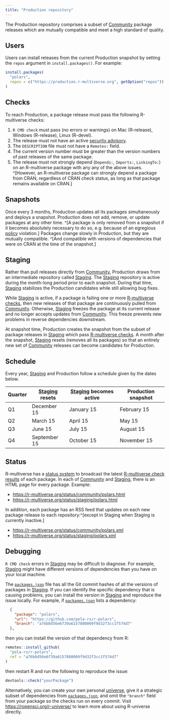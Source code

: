 ```yaml
---
title: "Production repository"
---
```


The Production repository comprises a subset of [Community](community.md) package releases which are mutually compatible and meet a high standard of quality.

## Users

Users can install releases from the current Production snapshot
by setting the `repos` argument in `install.packages()`.
For example:

```r
install.packages(
  "polars",
  repos = c("https://production.r-multiverse.org", getOption("repos"))
)
```

## Checks

To reach Production, a package release must pass the following R-multiverse checks:

1. `R CMD check` must pass (no errors or warnings) on Mac (R-release), Windows (R-release), Linux (R-devel).
1. The release must not have an active [security advisory](https://github.com/RConsortium/r-advisory-database).
1. The `DESCRIPTION` file must not have a `Remotes:` field.
1. The current version number must be greater than the version numbers of past releases of the same package.
1. The release must not strongly depend (`Depends:`, `Imports:`, `LinkingTo:`) on an R-multiverse package with any any of the above issues.
^[However, an R-multiverse package can strongly depend a package from CRAN, regardless of CRAN check status, as long as that package remains available on CRAN.]

## Snapshots

Once every 3 months, Production updates all its packages simultaneously and deploys a snapshot.
Production does not add, remove, or update packages at any other time.
^[A package is only removed from a snapshot if it becomes absolutely necessary to do so,
e.g. because of an egregious [policy](policies.md) violation.]
Packages change slowly in Production, but they are mutually compatible.
^[And compatible with versions of dependencies that were on CRAN at the time of the snapshot.]

## Staging

Rather than pull releases directly from [Community](community.md),
Production draws from an intermediate repository called [Staging](#staging).
The [Staging](#staging) repository is active during the month-long period prior to each snapshot.
During that time, [Staging](#staging) stabilizes the Production candidates
while still allowing bug fixes.

While [Staging](#staging) is active, if a package is failing one or more [R-multiverse checks](#checks),
then new releases of that package are continuously pulled from [Community](community.md).
Otherwise, [Staging](#staging) freezes the package at its current release
and no longer accepts updates from [Community](community.md).
This freeze prevents new problems in reverse dependencies downstream.

At snapshot time, Production creates the snapshot from the subset of package releases in
[Staging](#staging) which pass [R-multiverse checks](#checks).
A month after the snapshot, [Staging](#staging) resets (removes all its packages)
so that an entirely new set of [Community](community.md) releases can become candidates for Production.

## Schedule

Every year, [Staging](#staging) and Production follow a schedule given by the dates below.

| Quarter | [Staging](#staging) resets | [Staging](#staging) becomes active | Production snapshot |
|---|---|---|---|
| Q1 | December 15 | January 15 | February 15 |
| Q2 | March 15 | April 15 | May 15 |
| Q3 | June 15 | July 15 | August 15 |
| Q4 | September 15 | October 15 | November 15 |

## Status

R-multiverse has a [status system](https://r-multiverse.org/status/index.html) to broadcast the latest [R-multiverse check results](#checks) of each package.
In each of [Community](community.md) and [Staging](#staging), there is an HTML page for every package.
Example:

* <https://r-multiverse.org/status/community/polars.html>
* <https://r-multiverse.org/status/staging/polars.html>

In addition, each package has an RSS feed that updates on each new package release to each repository:^[except in Staging when Staging is currently inactive.]

* <https://r-multiverse.org/status/community/polars.xml>
* <https://r-multiverse.org/status/staging/polars.xml>

## Debugging

`R CMD check` errors in [Staging](production.md#staging)
may be difficult to diagnose. 
For example, [Staging](production.md#staging) might have different versions
of dependencies than you have on your local machine.

The [`packages.json`](https://github.com/r-multiverse/staging/blob/main/packages.json)
file has all the Git commit hashes
of all the versions of packages in [Staging](production.md#staging).
If you can identify the specific
dependency that is causing problems, you can install the version in [Staging](production.md#staging)
and reproduce the issue locally.
For example, if [`packages.json`](https://github.com/r-multiverse/staging/blob/main/packages.json)
lists a dependency:

```json
  {
    "package": "polars",
    "url": "https://github.com/pola-rs/r-polars",
    "branch": "a76b8d56e6f39a6157880069f9d32f3cc1f574d7"
  },
```

then you can install the version of that dependency from R:

```r
remotes::install_github(
  "pola-rs/r-polars",
  ref = "a76b8d56e6f39a6157880069f9d32f3cc1f574d7"
)
```

then restart R and run the following to reproduce the issue:

```r
devtools::check("yourPackage")
```


Alternatively, you can create your own personal [universe](https://r-universe.dev),
give it a strategic subset of dependencies from
[`packages.json`](https://github.com/r-multiverse/staging/blob/main/packages.json),
and omit the `"branch"` field from your package so the checks run on every commit.
Visit <https://ropensci.org/r-universe/> to learn more about using R-universe directly.
